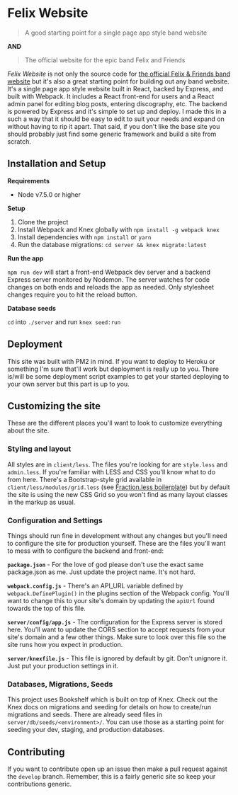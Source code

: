 # Felix Website

> A good starting point for a single page app style band website

__AND__

> The official website for the epic band Felix and Friends

*Felix Website* is not only the source code for [the official Felix & Friends band website](https://felixandfriends.net) but it's also a great starting point for building out any band website. It's a single page app style website built in React, backed by Express, and built with Webpack. It includes a React front-end for users and a React admin panel for editing blog posts, entering discography, etc. The backend is powered by Express and it's simple to set up and deploy. I made this in a such a way that it should be easy to edit to suit your needs and expand on without having to rip it apart. That said, if you don't like the base site you should probably just find some generic framework and build a site from scratch. 

## Installation and Setup

__Requirements__

- Node v7.5.0 or higher

__Setup__

1. Clone the project
2. Install Webpack and Knex globally with `npm install -g webpack knex`
3. Install dependencies with `npm install` or `yarn`
4. Run the database migrations: `cd server && knex migrate:latest`

__Run the app__

`npm run dev` will start a front-end Webpack dev server and a backend Express server monitored by Nodemon. The server watches for code changes on both ends and reloads the app as needed. Only stylesheet changes require you to hit the reload button.

__Database seeds__

`cd` into `./server` and run `knex seed:run`

## Deployment

This site was built with PM2 in mind. If you want to deploy to Heroku or something I'm sure that'll work but deployment is really up to you. There is/will be some deployment script examples to get your started deploying to your own server but this part is up to you.

## Customizing the site

These are the different places you'll want to look to customize everything about the site.

### Styling and layout

All styles are in `client/less`. The files you're looking for are `style.less` and `admin.less`. If you're familiar with LESS and CSS you'll know what to do from here. There's a Bootstrap-style grid available in `client/less/modules/grid.less` (see [Fraction.less boilerplate](http://fractionless.info)) but by default the site is using the new CSS Grid so you won't find as many layout classes in the markup as usual.

### Configuration and Settings

Things should run fine in development without any changes but you'll need to configure the site for production yourself. These are the files you'll want to mess with to configure the backend and front-end:

__`package.json`__ - For the love of god please don't use the exact same package.json as me. Just update the project name. It's not hard.

__`webpack.config.js`__ - There's an API_URL variable defined by `webpack.DefinePlugin()` in the plugins section of the Webpack config. You'll want to change this to your site's domain by updating the `apiUrl` found towards the top of this file.

__`server/config/app.js`__ - The configuration for the Express server is stored here. You'll want to update the CORS section to accept requests from your site's domain and a few other things. Make sure to look over this file so the site runs how you expect in production.

__`server/knexfile.js`__ - This file is ignored by default by git. Don't unignore it. Just put your production settings in it.

### Databases, Migrations, Seeds

This project uses Bookshelf which is built on top of Knex. Check out the Knex docs on migrations and seeding for details on how to create/run migrations and seeds. There are already seed files in `server/db/seeds/<environment>/`. You can use those as a starting point for seeding your dev, staging, and production databases.


## Contributing

If you want to contribute open up an issue then make a pull request against the `develop` branch. Remember, this is a fairly generic site so keep your contributions generic.
